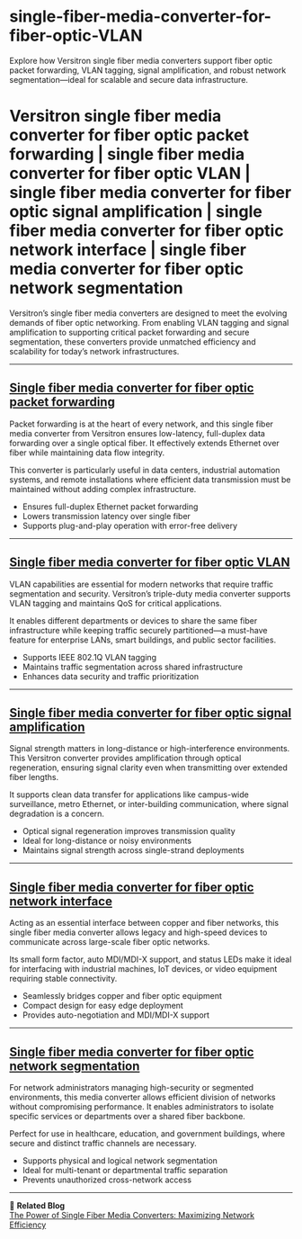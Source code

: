 # single-fiber-media-converter-for-fiber-optic-VLAN
Explore how Versitron single fiber media converters support fiber optic packet forwarding, VLAN tagging, signal amplification, and robust network segmentation—ideal for scalable and secure data infrastructure.

# Versitron single fiber media converter for fiber optic packet forwarding | single fiber media converter for fiber optic VLAN | single fiber media converter for fiber optic signal amplification | single fiber media converter for fiber optic network interface | single fiber media converter for fiber optic network segmentation

Versitron’s single fiber media converters are designed to meet the evolving demands of fiber optic networking. From enabling VLAN tagging and signal amplification to supporting critical packet forwarding and secure segmentation, these converters provide unmatched efficiency and scalability for today’s network infrastructures.

---

## [Single fiber media converter for fiber optic packet forwarding](https://www.versitron.com/products/m7274sb-100base-tx-to-100base-fx-media-converter)

Packet forwarding is at the heart of every network, and this single fiber media converter from Versitron ensures low-latency, full-duplex data forwarding over a single optical fiber. It effectively extends Ethernet over fiber while maintaining data flow integrity.

This converter is particularly useful in data centers, industrial automation systems, and remote installations where efficient data transmission must be maintained without adding complex infrastructure.

- Ensures full-duplex Ethernet packet forwarding  
- Lowers transmission latency over single fiber  
- Supports plug-and-play operation with error-free delivery  

---

## [Single fiber media converter for fiber optic VLAN](https://www.versitron.com/products/10-100-1000base-t-to-1000base-sx-lx-triple-duty-gigabit-media-converter-with-sfp-gbic-technology)

VLAN capabilities are essential for modern networks that require traffic segmentation and security. Versitron’s triple-duty media converter supports VLAN tagging and maintains QoS for critical applications.

It enables different departments or devices to share the same fiber infrastructure while keeping traffic securely partitioned—a must-have feature for enterprise LANs, smart buildings, and public sector facilities.

- Supports IEEE 802.1Q VLAN tagging  
- Maintains traffic segmentation across shared infrastructure  
- Enhances data security and traffic prioritization  

---

## [Single fiber media converter for fiber optic signal amplification](https://www.versitron.com/products/m7260pa2-101001000baset-to-1000basex-tripleduty-gigabit-ethernet)

Signal strength matters in long-distance or high-interference environments. This Versitron converter provides amplification through optical regeneration, ensuring signal clarity even when transmitting over extended fiber lengths.

It supports clean data transfer for applications like campus-wide surveillance, metro Ethernet, or inter-building communication, where signal degradation is a concern.

- Optical signal regeneration improves transmission quality  
- Ideal for long-distance or noisy environments  
- Maintains signal strength across single-strand deployments  

---

## [Single fiber media converter for fiber optic network interface](https://www.versitron.com/products/m7275s-2sfaa-10100tx100fx-single-fiber-media-converter)

Acting as an essential interface between copper and fiber networks, this single fiber media converter allows legacy and high-speed devices to communicate across large-scale fiber optic networks.

Its small form factor, auto MDI/MDI-X support, and status LEDs make it ideal for interfacing with industrial machines, IoT devices, or video equipment requiring stable connectivity.

- Seamlessly bridges copper and fiber optic equipment  
- Compact design for easy edge deployment  
- Provides auto-negotiation and MDI/MDI-X support  

---

## [Single fiber media converter for fiber optic network segmentation](https://www.versitron.com/products/m7275s-2sfba-10100tx100fx-single-fiber-media-converter-2)

For network administrators managing high-security or segmented environments, this media converter allows efficient division of networks without compromising performance. It enables administrators to isolate specific services or departments over a shared fiber backbone.

Perfect for use in healthcare, education, and government buildings, where secure and distinct traffic channels are necessary.

- Supports physical and logical network segmentation  
- Ideal for multi-tenant or departmental traffic separation  
- Prevents unauthorized cross-network access  

---

📘 **Related Blog**  
[The Power of Single Fiber Media Converters: Maximizing Network Efficiency](https://www.versitron.com/blogs/post/the-power-of-single-fiber-media-converters-maximizing-network-efficiency)
